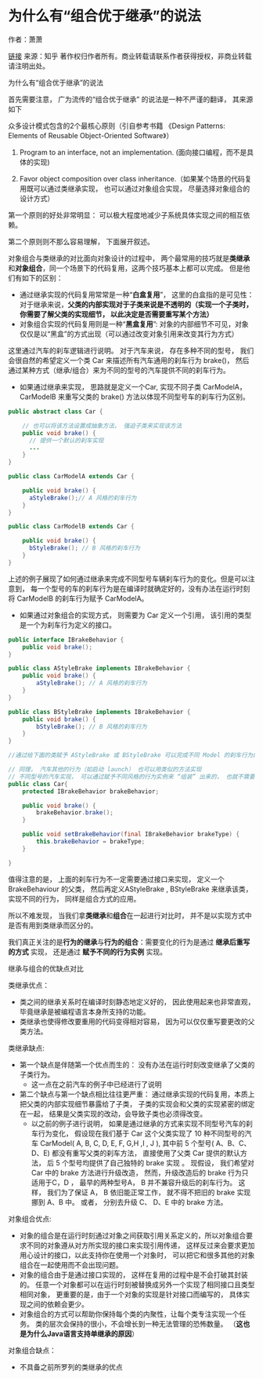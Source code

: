# 为什么有“组合优于继承”的说法

作者：萧萧

[链接](https://www.zhihu.com/question/21862257/answer/181179184)
来源：知乎
著作权归作者所有。商业转载请联系作者获得授权，非商业转载请注明出处。

为什么有“组合优于继承”的说法

首先需要注意， 广为流传的“组合优于继承” 的说法是一种不严谨的翻译， 其来源如下

众多设计模式包含的2个最核心原则（引自参考书籍 《Design Patterns: Elements of Reusable Object-Oriented Software》）

1. Program to an interface, not an implementation. (面向接口编程，而不是具体的实现)

2. Favor object composition over class inheritance.（如果某个场景的代码复用既可以通过类继承实现， 也可以通过对象组合实现， 尽量选择对象组合的设计方式）

第一个原则的好处非常明显： 可以极大程度地减少子系统具体实现之间的相互依赖。

第二个原则则不那么容易理解， 下面展开叙述。

对象组合与类继承的对比面向对象设计的过程中， 两个最常用的技巧就是**类继承**和**对象组合**，同一个场景下的代码复用，这两个技巧基本上都可以完成。 但是他们有如下的区别：

- 通过继承实现的代码复用常常是一种“**白盒复用**”， 这里的白盒指的是可见性： 对于继承来说，**父类的内部实现对于子类来说是不透明的（实现一个子类时， 你需要了解父类的实现细节， 以此决定是否需要重写某个方法）**
- 对象组合实现的代码复用则是一种“**黑盒复用**”: 对象的内部细节不可见，对象仅仅是以“黑盒”的方式出现（可以通过改变对象引用来改变其行为方式）

这里通过汽车的刹车逻辑进行说明。 对于汽车来说， 存在多种不同的型号， 我们会很自然的希望定义一个类 Car 来描述所有汽车通用的刹车行为 brake()， 然后通过某种方式（继承/组合）来为不同的型号的汽车提供不同的刹车行为。

- 如果通过继承来实现， 思路就是定义一个Car, 实现不同子类 CarModelA， CarModelB 来重写父类的 brake() 方法以体现不同型号车的刹车行为区别。

```java
public abstract class Car {

    // 也可以将该方法设置成抽象方法， 强迫子类来实现该方法
    public void brake() {
      // 提供一个默认的刹车实现
      ...
    }
}

public class CarModelA extends Car {

    public void brake() {
      aStyleBrake();// A 风格的刹车行为
    }
}

public class CarModelB extends Car {

    public void brake() {
      bStyleBrake(); // B 风格的刹车行为
    }
}
```

上述的例子展现了如何通过继承来完成不同型号车辆刹车行为的变化。但是可以注意到， 每一个型号的车的刹车行为是在编译时就确定好的，没有办法在运行时刻将 CarModelB 的刹车行为赋予 CarModelA。

- 如果通过对象组合的实现方式， 则需要为 Car 定义一个引用， 该引用的类型是一个为刹车行为定义的接口。

```java
public interface IBrakeBehavior {
    public void brake();
}

public class AStyleBrake implements IBrakeBehavior {
    public void brake() {
        aStyleBrake(); // A 风格的刹车行为
    }
}

public class BStyleBrake implements IBrakeBehavior {
    public void brake() {
        bStyleBrake(); // B 风格的刹车行为
    }
}

//通过给下面的类赋予 AStyleBrake 或 BStyleBrake 可以完成不同 Model 的刹车行为的切换 

// 同理， 汽车其他的行为（如启动 launch） 也可以用类似的方法实现
// 不同型号的汽车实现， 可以通过赋予不同风格的行为实例来 “组装” 出来的， 也就不需要为 Car 定义不同的子类了 
public class Car{
    protected IBrakeBehavior brakeBehavior;

    public void brake() {
        brakeBehavior.brake();
    }

    public void setBrakeBehavior(final IBrakeBehavior brakeType) {
        this.brakeBehavior = brakeType;
    }

}
```

值得注意的是， 上面的刹车行为不一定需要通过接口来实现， 定义一个 BrakeBehaviour 的父类， 然后再定义AStyleBrake , BStyleBrake 来继承该类， 实现不同的行为， 同样是组合方式的应用。

所以不难发现， 当我们拿**类继承**和**组合**在一起进行对比时， 并不是以实现方式中是否有用到类继承而区分的。

我们真正关注的是**行为的继承**与**行为的组合**：需要变化的行为是通过 **继承后重写的方式** 实现， 还是通过 **赋予不同的行为实例** 实现。

继承与组合的优缺点对比

类继承优点：

- 类之间的继承关系时在编译时刻静态地定义好的， 因此使用起来也非常直观， 毕竟继承是被编程语言本身所支持的功能。
- 类继承也使得修改要重用的代码变得相对容易， 因为可以仅仅重写要更改的父类方法。

类继承缺点:

- 第一个缺点是伴随第一个优点而生的： 没有办法在运行时刻改变继承了父类的子类行为。
  - 这一点在之前汽车的例子中已经进行了说明
- 第二个缺点与第一个缺点相比往往更严重： 通过继承实现的代码复用，本质上把父类的内部实现细节暴露给了子类， 子类的实现会和父类的实现紧密的绑定在一起， 结果是父类实现的改动，会导致子类也必须得改变。
  - 以之前的例子进行说明， 如果是通过继承的方式来实现不同型号汽车的刹车行为变化， 假设现在我们基于 Car 这个父类实现了 10 种不同型号的汽车 CarModel( A, B, C, D, E, F, G,H ,I , J ), 其中前 5 个型号( A、B、C、D、E) 都没有重写父类的刹车方法， 直接使用了父类 Car 提供的默认方法， 后 5 个型号均提供了自己独特的 brake 实现 。 现假设， 我们希望对 Car 中的 brake 方法进行升级改造， 然而，升级改造后的 brake 行为只适用于C，D ， 最早的两种型号A， B 并不兼容升级后的刹车行为。 这样， 我们为了保证 A， B 依旧能正常工作， 就不得不把旧的 brake 实现挪到 A、B 中。 或者， 分别去升级 C、 D、E 中的 brake 方法。
  
对象组合优点:

- 对象的组合是在运行时刻通过对象之间获取引用关系定义的，所以对象组合要求不同的对象遵从对方所实现的接口来实现引用传递， 这样反过来会要求更加用心设计的接口，以此支持你在使用一个对象时， 可以把它和很多其他的对象组合在一起使用而不会出现问题。
- 对象的组合由于是通过接口实现的， 这样在复用的过程中是不会打破其封装的。 任意一个对象都可以在运行时刻被替换成另外一个实现了相同接口且类型相同对象， 更重要的是，由于一个对象的实现是针对接口而编写的， 具体实现之间的依赖会更少。
- 对象组合的方式可以帮助你保持每个类的内聚性，让每个类专注实现一个任务。 类的层次会保持的很小，不会增长到一种无法管理的恐怖数量。 （**这也是为什么Java语言支持单继承的原因**）
  
对象组合缺点：

- 不具备之前所罗列的类继承的优点

